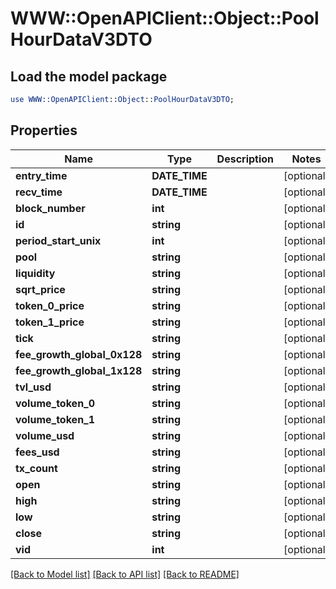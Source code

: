 # WWW::OpenAPIClient::Object::PoolHourDataV3DTO

## Load the model package
```perl
use WWW::OpenAPIClient::Object::PoolHourDataV3DTO;
```

## Properties
Name | Type | Description | Notes
------------ | ------------- | ------------- | -------------
**entry_time** | **DATE_TIME** |  | [optional] 
**recv_time** | **DATE_TIME** |  | [optional] 
**block_number** | **int** |  | [optional] 
**id** | **string** |  | [optional] 
**period_start_unix** | **int** |  | [optional] 
**pool** | **string** |  | [optional] 
**liquidity** | **string** |  | [optional] 
**sqrt_price** | **string** |  | [optional] 
**token_0_price** | **string** |  | [optional] 
**token_1_price** | **string** |  | [optional] 
**tick** | **string** |  | [optional] 
**fee_growth_global_0x128** | **string** |  | [optional] 
**fee_growth_global_1x128** | **string** |  | [optional] 
**tvl_usd** | **string** |  | [optional] 
**volume_token_0** | **string** |  | [optional] 
**volume_token_1** | **string** |  | [optional] 
**volume_usd** | **string** |  | [optional] 
**fees_usd** | **string** |  | [optional] 
**tx_count** | **string** |  | [optional] 
**open** | **string** |  | [optional] 
**high** | **string** |  | [optional] 
**low** | **string** |  | [optional] 
**close** | **string** |  | [optional] 
**vid** | **int** |  | [optional] 

[[Back to Model list]](../README.md#documentation-for-models) [[Back to API list]](../README.md#documentation-for-api-endpoints) [[Back to README]](../README.md)


